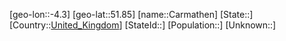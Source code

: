 ﻿---
location: [51.85,-4.3]
type: City
tags:
- geo/City


SpocWebEntityId: 29488
isDeleted: false
confidential: public

---
[geo-lon::-4.3]
[geo-lat::51.85]
[name::Carmathen]
[State::]
[Country::[United_Kingdom](geo/Continent/Europe/United_Kingdom.md)]
[StateId::]
[Population::]
[Unknown::]

